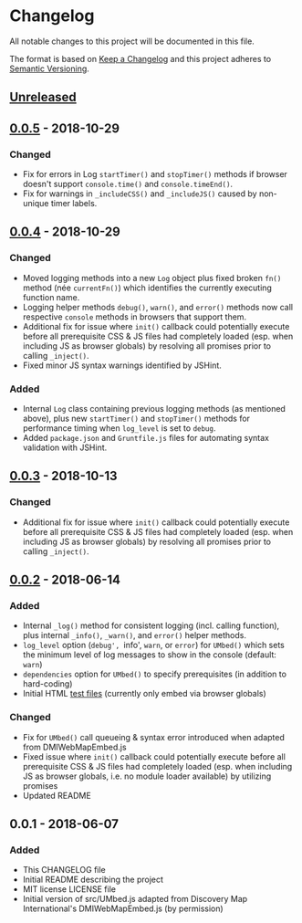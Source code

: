 # Changelog
All notable changes to this project will be documented in this file.

The format is based on [Keep a Changelog](https://keepachangelog.com/en/1.0.0/)
and this project adheres to [Semantic Versioning](https://semver.org/spec/v2.0.0.html).

## [Unreleased]

## [0.0.5] - 2018-10-29
### Changed

- Fix for errors in Log `startTimer()` and `stopTimer()` methods if browser doesn't support
  `console.time()` and `console.timeEnd()`.
- Fix for warnings in `_includeCSS()` and `_includeJS()` caused by non-unique timer labels.

## [0.0.4] - 2018-10-29
### Changed
- Moved logging methods into a new `Log` object plus fixed broken `fn()` method (née `currentFn()`) 
  which identifies the currently executing function name.
- Logging helper methods `debug()`, `warn()`, and `error()` methods now call respective
  `console` methods in browsers that support them.
- Additional fix for issue where `init()` callback could potentially execute before all
  prerequisite CSS & JS files had completely loaded (esp. when including JS as browser
  globals) by resolving all promises prior to calling `_inject()`.
- Fixed minor JS syntax warnings identified by JSHint.

### Added
- Internal `Log` class containing previous logging methods (as mentioned above), plus new
  `startTimer()` and `stopTimer()` methods for performance timing when `log_level` is set
  to `debug`.
- Added `package.json` and `Gruntfile.js` files for automating syntax validation with JSHint.

## [0.0.3] - 2018-10-13
### Changed
- Additional fix for issue where `init()` callback could potentially execute before all
  prerequisite CSS & JS files had completely loaded (esp. when including JS as browser
  globals) by resolving all promises prior to calling `_inject()`.

## [0.0.2] - 2018-06-14
### Added
- Internal `_log()` method for consistent logging (incl. calling function), plus internal
  `_info()`, `_warn()`, and `error()` helper methods.
- `log_level` option (`debug', `info', `warn`, or `error`) for `UMbed()` which sets the
  minimum level of log messages to show in the console (default: `warn`)
- `dependencies` option for `UMbed()` to specify prerequisites (in addition to hard-coding)
- Initial HTML [test files](test/) (currently only embed via browser globals)

### Changed
- Fix for `UMbed()` call queueing & syntax error introduced when adapted from DMIWebMapEmbed.js
- Fixed issue where `init()` callback could potentially execute before all prerequisite
  CSS & JS files had completely loaded (esp. when including JS as browser globals, i.e.
  no module loader available) by utilizing promises
- Updated README

## 0.0.1 - 2018-06-07
### Added
- This CHANGELOG file
- Initial README describing the project
- MIT license LICENSE file
- Initial version of src/UMbed.js adapted from Discovery Map International's
  DMIWebMapEmbed.js (by permission)

[Unreleased]: compare/0.0.5...HEAD
[0.0.5]: compare/0.0.4...0.0.5
[0.0.4]: compare/0.0.3...0.0.4
[0.0.3]: compare/0.0.2...0.0.3
[0.0.2]: compare/0.0.1...0.0.2
